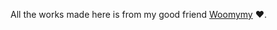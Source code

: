 All the works made here is from my good friend [Woomymy](https://github.com/Woomymy/woomy-overlay/tree/master/.github/workflows) :heart:.
